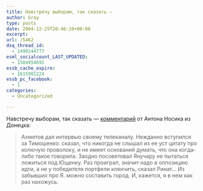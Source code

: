 ```yaml
---
title: Навстречу выборам, так сказать —
author: Gray
type: posts
date: 2004-12-25T20:46:19+00:00
excerpt:
url: /5462
dsq_thread_id:
  - 1490244777
esml_socialcount_LAST_UPDATED:
  - 1504954691
essb_cache_expire:
  - 1615981224
essb_pc_facebook:
  - 1
categories:
  - Uncategorized

---
```








Навстречу выборам, так сказать &#8212; <a href="http://www.livejournal.com/users/dolboeb/513822.html" target="_blank">комментарий</a> от Антона Носика из Донецка:

> Ахметов дал интервью своему телеканалу. Нежданно вступился за Тимошенко: сказал, что никогда не слышал из ее уст цитату про колючую проволоку, и не имеет оснований думать, что она когда-либо такое говорила. Заодно посоветовал Янучару не пытаться ложиться под Ющенку. Раз проиграл, значит надо в оппозицию идти, а не у победителя портфели клянчить, сказал Ринат&#8230; Из забывших про Я. можно составить город. И, кажется, я в нем как раз нахожусь.